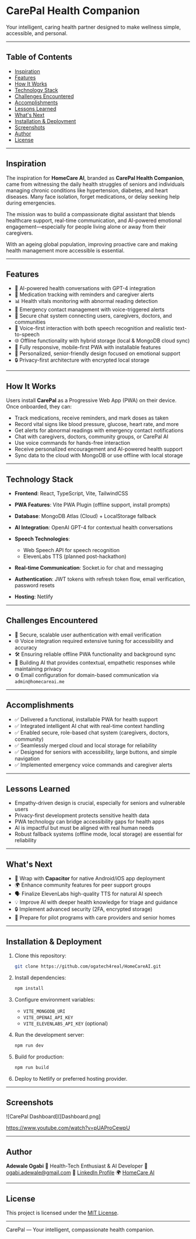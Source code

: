 # CarePal Health Companion

Your intelligent, caring health partner designed to make wellness simple, accessible, and personal.

---

## Table of Contents

* [Inspiration](#inspiration)
* [Features](#features)
* [How It Works](#how-it-works)
* [Technology Stack](#technology-stack)
* [Challenges Encountered](#challenges-encountered)
* [Accomplishments](#accomplishments)
* [Lessons Learned](#lessons-learned)
* [What's Next](#whats-next)
* [Installation & Deployment](#installation--deployment)
* [Screenshots](#screenshots)
* [Author](#author)
* [License](#license)

---

## Inspiration

The inspiration for **HomeCare AI**, branded as **CarePal Health Companion**, came from witnessing the daily health struggles of seniors and individuals managing chronic conditions like hypertension, diabetes, and heart diseases. Many face isolation, forget medications, or delay seeking help during emergencies.

The mission was to build a compassionate digital assistant that blends healthcare support, real-time communication, and AI-powered emotional engagement—especially for people living alone or away from their caregivers.

With an ageing global population, improving proactive care and making health management more accessible is essential.

---

## Features

* 💬 AI-powered health conversations with GPT-4 integration
* 💊 Medication tracking with reminders and caregiver alerts
* 📊 Health vitals monitoring with abnormal reading detection
* 🚨 Emergency contact management with voice-triggered alerts
* 🤖 Secure chat system connecting users, caregivers, doctors, and communities
* 🎤 Voice-first interaction with both speech recognition and realistic text-to-speech
* 🌐 Offline functionality with hybrid storage (local & MongoDB cloud sync)
* 📱 Fully responsive, mobile-first PWA with installable features
* 🎯 Personalized, senior-friendly design focused on emotional support
* 🔒 Privacy-first architecture with encrypted local storage

---

## How It Works

Users install **CarePal** as a Progressive Web App (PWA) on their device. Once onboarded, they can:

* Track medications, receive reminders, and mark doses as taken
* Record vital signs like blood pressure, glucose, heart rate, and more
* Get alerts for abnormal readings with emergency contact notifications
* Chat with caregivers, doctors, community groups, or CarePal AI
* Use voice commands for hands-free interaction
* Receive personalized encouragement and AI-powered health support
* Sync data to the cloud with MongoDB or use offline with local storage

---

## Technology Stack

* **Frontend**: React, TypeScript, Vite, TailwindCSS
* **PWA Features**: Vite PWA Plugin (offline support, install prompts)
* **Database**: MongoDB Atlas (Cloud) + LocalStorage fallback
* **AI Integration**: OpenAI GPT-4 for contextual health conversations
* **Speech Technologies**:

  * Web Speech API for speech recognition
  * ElevenLabs TTS (planned post-hackathon)
* **Real-time Communication**: Socket.io for chat and messaging
* **Authentication**: JWT tokens with refresh token flow, email verification, password resets
* **Hosting**: Netlify

---

## Challenges Encountered

* 🔐 Secure, scalable user authentication with email verification
* 🌐 Voice integration required extensive tuning for accessibility and accuracy
* 🛠️ Ensuring reliable offline PWA functionality and background sync
* 🤖 Building AI that provides contextual, empathetic responses while maintaining privacy
* ⚙️ Email configuration for domain-based communication via `admin@homecareai.me`

---

## Accomplishments

* ✅ Delivered a functional, installable PWA for health support
* ✅ Integrated intelligent AI chat with real-time context handling
* ✅ Enabled secure, role-based chat system (caregivers, doctors, community)
* ✅ Seamlessly merged cloud and local storage for reliability
* ✅ Designed for seniors with accessibility, large buttons, and simple navigation
* ✅ Implemented emergency voice commands and caregiver alerts

---

## Lessons Learned

* Empathy-driven design is crucial, especially for seniors and vulnerable users
* Privacy-first development protects sensitive health data
* PWA technology can bridge accessibility gaps for health apps
* AI is impactful but must be aligned with real human needs
* Robust fallback systems (offline mode, local storage) are essential for reliability

---

## What's Next

* 📱 Wrap with **Capacitor** for native Android/iOS app deployment
* 🌍 Enhance community features for peer support groups
* 🗣️ Finalize ElevenLabs high-quality TTS for natural AI speech
* 💡 Improve AI with deeper health knowledge for triage and guidance
* 🔒 Implement advanced security (2FA, encrypted storage)
* 🚀 Prepare for pilot programs with care providers and senior homes

---

## Installation & Deployment

1. Clone this repository:

   ```bash
   git clone https://github.com/ogatech4real/HomeCareAI.git
   ```
2. Install dependencies:

   ```bash
   npm install
   ```
3. Configure environment variables:

   * `VITE_MONGODB_URI`
   * `VITE_OPENAI_API_KEY`
   * `VITE_ELEVENLABS_API_KEY` (optional)
4. Run the development server:

   ```bash
   npm run dev
   ```
5. Build for production:

   ```bash
   npm run build
   ```
6. Deploy to Netlify or preferred hosting provider.

---

## Screenshots

![CarePal Dashboard]([Dashboard.png]

https://www.youtube.com/watch?v=pUAProCewpU

---

## Author

**Adewale Ogabi**
👤 Health-Tech Enthusiast & AI Developer
📧 [ogabi.adewale@gmail.com](mailto:ogabi.adewale@gmail.com)
🔗 [LinkedIn Profile](https://www.linkedin.com/in/ogabiadewale/)
🌍 [HomeCare AI](https://homecareai.me)

---

## License

This project is licensed under the [MIT License](LICENSE).

---

CarePal — Your intelligent, compassionate health companion.
